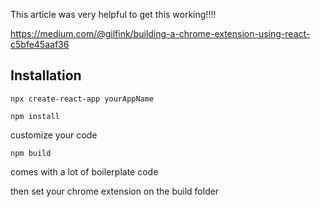This article was very helpful to get this working!!!!

https://medium.com/@gilfink/building-a-chrome-extension-using-react-c5bfe45aaf36

## Installation
`npx create-react-app yourAppName`

`npm install`

customize your code 

`npm build`

comes with a lot of boilerplate code

then set your chrome extension on the build folder